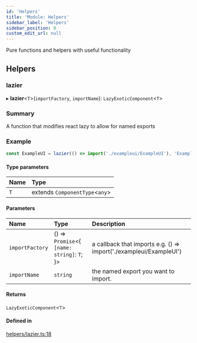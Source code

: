 ```yaml
---
id: 'Helpers'
title: 'Module: Helpers'
sidebar_label: 'Helpers'
sidebar_position: 0
custom_edit_url: null
---
```


Pure functions and helpers with useful functionality

## Helpers

### lazier

▸ **lazier**<`T`\>(`importFactory`, `importName`): `LazyExoticComponent`<`T`\>

### Summary

A function that modifies react lazy to allow for named exports

### Example

```typescript
const ExampleUI = lazier(() => import('./exampleui/ExampleUI'), 'ExampleUI');
```

#### Type parameters

| Name | Type                            |
| :--- | :------------------------------ |
| `T`  | extends `ComponentType`<`any`\> |

#### Parameters

| Name            | Type                                         | Description                                                        |
| :-------------- | :------------------------------------------- | :----------------------------------------------------------------- |
| `importFactory` | () => `Promise`<{ `[name: string]`: `T`; }\> | a callback that imports e.g. () => import('./exampleui/ExampleUI') |
| `importName`    | `string`                                     | the named export you want to import.                               |

#### Returns

`LazyExoticComponent`<`T`\>

#### Defined in

[helpers/lazier.ts:18](https://github.com/scaffold-eth/eth-hooks/blob/96e8db1/src/helpers/lazier.ts#L18)
